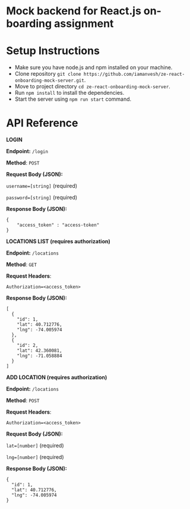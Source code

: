 Mock backend for React.js on-boarding assignment
===


Setup Instructions
===

- Make sure you have node.js and npm installed on your machine.
- Clone repository `git clone https://github.com/iamanvesh/ze-react-onboarding-mock-server.git`.
- Move to project directory `cd ze-react-onboarding-mock-server`.
- Run `npm install` to install the dependencies.
- Start the server using `npm run start` command.


API Reference
===


**LOGIN**

**Endpoint:** `/login`

**Method**: `POST`

**Request Body (JSON):**

```username=[string]``` (required)

```password=[string]``` (required)

**Response Body (JSON):**

```$json
{
    "access_token" : "access-token"
}
```


**LOCATIONS LIST (requires authorization)**

**Endpoint:** `/locations`

**Method**: `GET`

**Request Headers**:

`Authorization=<access_token>`

**Response Body (JSON):**

```$json
[
  {
    "id": 1,
    "lat": 40.712776,
    "lng": -74.005974
  },
  {
    "id": 2,
    "lat": 42.360081,
    "lng": -71.058884
  }
]
```

**ADD LOCATION (requires authorization)**

**Endpoint:** `/locations`

**Method**: `POST`

**Request Headers**:

`Authorization=<access_token>`

**Request Body (JSON):**

```lat=[number]``` (required)

```lng=[number]``` (required)

**Response Body (JSON):**

```$json
{
  "id": 1,
  "lat": 40.712776,
  "lng": -74.005974
}
```
